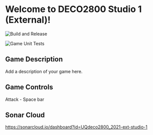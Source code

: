 # Welcome to DECO2800 Studio 1 (External)!

![Build and Release](https://github.com/UQdeco2800/2021-ext-studio-1/actions/workflows/gradle_release.yaml/badge.svg)

![Game Unit Tests](https://github.com/UQdeco2800/2021-ext-studio-1/actions/workflows/gradle_tests.yaml/badge.svg)

## Game Description
Add a description of your game here. 

## Game Controls
Attack - Space bar

## Sonar Cloud
https://sonarcloud.io/dashboard?id=UQdeco2800_2021-ext-studio-1
